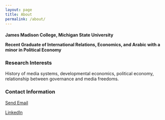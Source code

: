 ```yaml
---
layout: page
title: About
permalink: /about/
---
```


<h4> James Madison College, Michigan State University

Recent Graduate of International Relations, Economics, and Arabic with a minor in Political Economy </h4>

### Research Interests

History of media systems, developmental economics, political economy, relationship between governance and media freedoms.

### Contact Information

[Send Email](mailto:leppekj@gmail.com)

[LinkedIn](linkedin.com/in/leppekja)
